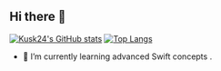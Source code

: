 ## Hi there 👋

[![Kusk24's GitHub stats](https://github-readme-stats.vercel.app/api?username=Kusk24)](https://github.com/anuraghazra/github-readme-stats)
[![Top Langs](https://github-readme-stats.vercel.app/api/top-langs/?username=Kusk24)](https://github.com/anuraghazra/github-readme-stats)

- 🌱 I’m currently learning advanced Swift concepts .

<!--


**Kusk24/Kusk24** is a ✨ _special_ ✨ repository because its `README.md` (this file) appears on your GitHub profile.

Here are some ideas to get you started:

- 🔭 I’m currently working on ...
- 🌱 I’m currently learning ...
- 👯 I’m looking to collaborate on ...
- 🤔 I’m looking for help with ...
- 💬 Ask me about ...
- 📫 How to reach me: ...
- 😄 Pronouns: ...
- ⚡ Fun fact: ...
-->
